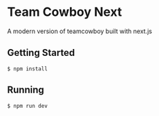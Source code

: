 # Team Cowboy Next

A modern version of teamcowboy built with next.js

## Getting Started

```
$ npm install
```

## Running

```
$ npm run dev
```
